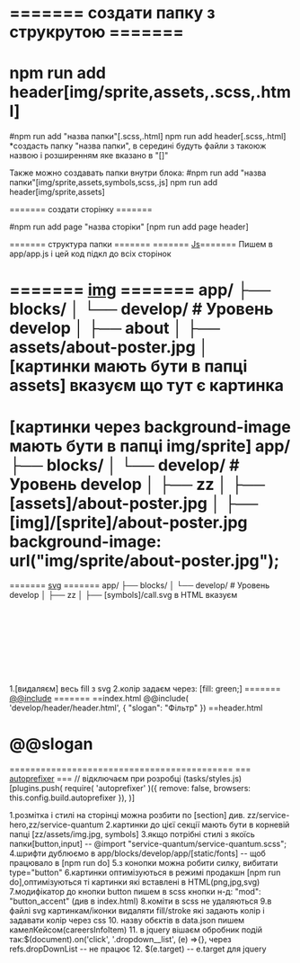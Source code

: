======= создати папку з струкрутою =======
==================================================
npm run add header[img/sprite,assets,.scss,.html]
==================================================
#npm run add "назва папки"[.scss,.html]
npm run add header[.scss,.html]
*создасть папку "назва папки", в середині будуть файли з такоюж назвою і розширенням яке вказано в "[]"

Также можно создавать папки внутри блока:
#npm run add "назва папки"[img/sprite,assets,symbols,scss,.js]
npm run add header[img/sprite,assets]

======= создати сторінку =======

#npm run add page "назва сторіки"
[npm run add page header]

======= структура папки  =======
======= [Js]()=======
Пишем в app/app.js і цей код підкл до всіх сторінок 

======= [img]() =======
app/
├── blocks/
│   └── develop/         # Уровень develop
│       ├── about
│       	├── assets/about-poster.jpg
│
[картинки мають бути в папці assets]
вказуєм що тут є картинка
<img src="@about/about-poster.jpg" alt="">
<img src="@about/about-poster.jpg" alt="">
===========================================
[картинки через background-image мають бути в папці img/sprite]
app/
├── blocks/
│   └── develop/         # Уровень develop
│       ├── zz
│       	  ├── [assets]/about-poster.jpg
│			  ├── [img]/[sprite]/about-poster.jpg
background-image: url("img/sprite/about-poster.jpg");
===========================================
======= [svg]() =======
app/
├── blocks/
│   └── develop/         # Уровень develop
│       ├── zz
│       	  ├── [symbols]/call.svg
 в HTML вказуєм
<svg class="">
	<use xlink:href="#(назва блоку,zz)"__call"></use>		
</svg>
1.[видаляєм] весь fill з svg
2.колір задаєм через: [fill: green;]
======= [@@include]() =======
==index.html
@@include( 'develop/header/header.html', {
"slogan": "Фільтр"
})
==header.html
<h1>@@slogan</h1>

===========================================
=== [autoprefixer]() ===
// відключаєм при розробці (tasks/styles.js)
[plugins.push(
require( 'autoprefixer' )({ remove: false, browsers: this.config.build.autoprefixer }),
)]

1.розмітка і стилі на сторінці можна розбити по [section] див. zz/service-hero,zz/service-quantum
2.картинки до цієї секції мають бути в корневій папці [zz/assets/img.jpg, symbols]
3.якщо потрібні стилі з якоїсь папки[button,input] -- @import "service-quantum/service-quantum.scss";
4.шрифти дублюємо в app/blocks/develop/app/[static/fonts] -- щоб працювало в [npm run do]
5.з конопки можна робити силку, вибитати type="button"
6.картинки оптимізуються в режимі продакшн [npm run do],оптимізуються ті картинки які вставлені в HTML(png,jpg,svg)
7.модифікатор до кнопки button пишем в scss кнопки н-д: "mod": "button_accent" (див в index.html)
8.коміти в scss не удаляються
9.в файлі svg картинкам/іконки видаляти fill/stroke які задають колір і задавати колір через css
10. назву обєктів в data.json пишем камелКейсом(careersInfoItem)
11. в jquery вішаєм обробник подій так:$(document).on('click', '.dropdown__list', (e) =>{}, через refs.dropDownList -- не працює
12. $(e.target) -- e.target для jquery
